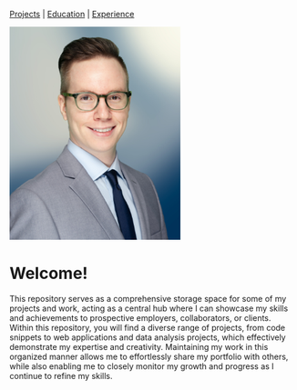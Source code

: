 [Projects](Projects.md) | [Education](Education.md) | [Experience](Experience.md)

<img src="images/KMackay_Headshot_low-res.jpg" alt="Headshot of Kevin Mackay, man smiling wearing a grey suit and navy tie, and glasses" style="width:300px;">

# Welcome!
This repository serves as a comprehensive storage space for some of my projects and work, acting as a central hub where I can showcase my skills and achievements to prospective employers, collaborators, or clients. Within this repository, you will find a diverse range of projects, from code snippets to web applications and data analysis projects, which effectively demonstrate my expertise and creativity. Maintaining my work in this organized manner allows me to effortlessly share my portfolio with others, while also enabling me to closely monitor my growth and progress as I continue to refine my skills.

